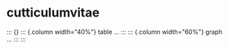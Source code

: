 # cutticulumvitae

::: {}
  ::: {.column width="40%"}
    table ...
  :::
  ::: {.column width="60%"}
    graph ...
  :::
:::
